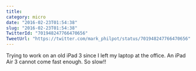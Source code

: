 ```yaml
---
title: 
category: micro
date: "2016-02-23T01:54:38"
slug: "2016-02-23T01:54:38"
TwitterId: "701948247766470656"
TweetUrl: "https://twitter.com/mark_philpot/status/701948247766470656"
---
```


Trying to work on an old iPad 3 since I left my laptop at the office. An iPad
Air 3 cannot come fast enough. So slow!!
